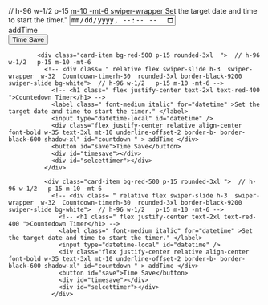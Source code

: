<div class="card-item  bg-white p-15 rounded-3xl ">  // h-96 w-1/2   p-15 m-10 -mt-6 swiper-wrapper
            <!-- <div class= " relative flex swiper-slide h-3  swiper-wrapper  w-32  Countdown-timerh-30  rounded-3xl border-black-9200 swiper-slide bg-white">  // h-96 w-1/2   p-15 m-10 -mt-6 -->
              <!-- <h1 class=" flex justify-center text-2xl text-red-400 ">Countedown Timer</h1> -->
              <label class=" font-medium italic" for="datetime" >Set the target date and time to start the timer." </label>
              <input type="datetime-local" id="datetime" />
              <div class="flex justify-center relative align-center font-bold w-35 text-3xl mt-10 underline-offset-2 border-b- border-black-600 shadow-xl" id="countdown " > addTime </div>
              <button id="save">Time Save</button>
              <div id="timesave"></div>
              <div id="selcettimer"></div>
            </div>

            <div class="card-item bg-red-500 p-15 rounded-3xl  ">  // h-96 w-1/2   p-15 m-10 -mt-6
              <!-- <div class= " relative flex swiper-slide h-3  swiper-wrapper  w-32  Countdown-timerh-30  rounded-3xl border-black-9200 swiper-slide bg-white">  // h-96 w-1/2   p-15 m-10 -mt-6 -->
                <!-- <h1 class=" flex justify-center text-2xl text-red-400 ">Countedown Timer</h1> -->
                <label class=" font-medium italic" for="datetime" >Set the target date and time to start the timer." </label>
                <input type="datetime-local" id="datetime" />
                <div class="flex justify-center relative align-center font-bold w-35 text-3xl mt-10 underline-offset-2 border-b- border-black-600 shadow-xl" id="countdown " > addTime </div>
                <button id="save">Time Save</button>
                <div id="timesave"></div>
                <div id="selcettimer"></div>
              </div>

              <div class="card-item bg-red-500 p-15 rounded-3xl ">  // h-96 w-1/2   p-15 m-10 -mt-6
                <!-- <div class= " relative flex swiper-slide h-3  swiper-wrapper  w-32  Countdown-timerh-30  rounded-3xl border-black-9200 swiper-slide bg-white">  // h-96 w-1/2   p-15 m-10 -mt-6 -->
                  <!-- <h1 class=" flex justify-center text-2xl text-red-400 ">Countedown Timer</h1> -->
                  <label class=" font-medium italic" for="datetime" >Set the target date and time to start the timer." </label>
                  <input type="datetime-local" id="datetime" />
                  <div class="flex justify-center relative align-center font-bold w-35 text-3xl mt-10 underline-offset-2 border-b- border-black-600 shadow-xl" id="countdown " > addTime </div>
                  <button id="save">Time Save</button>
                  <div id="timesave"></div>
                  <div id="selcettimer"></div>
                </div>